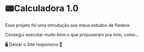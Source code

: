 #  📟Calculadora 1.0
Esse projeto foi uma introdução aos meus estudos de flexbox

Consegui executar muito bem o que propuseram pra mim, como...

 🖥 Deixar o Site responsivo 📳
